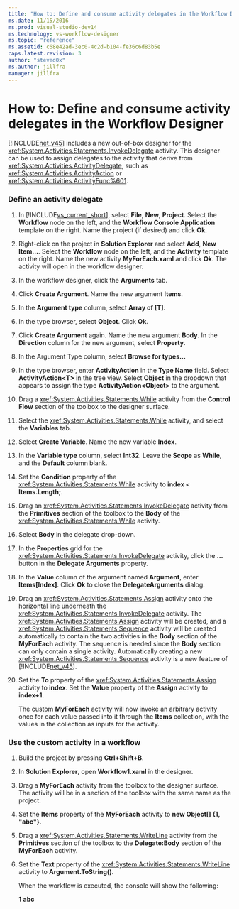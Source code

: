 ```yaml
---
title: "How to: Define and consume activity delegates in the Workflow Designer | Microsoft Docs"
ms.date: 11/15/2016
ms.prod: visual-studio-dev14
ms.technology: vs-workflow-designer
ms.topic: "reference"
ms.assetid: c68e42ad-3ec0-4c2d-b104-fe36c6d83b5e
caps.latest.revision: 3
author: "steved0x"
ms.author: jillfra
manager: jillfra
---
```

# How to: Define and consume activity delegates in the Workflow Designer
[!INCLUDE[net_v45](../includes/net-v45-md.md)] includes a new out-of-box designer for the <xref:System.Activities.Statements.InvokeDelegate> activity. This designer can be used to assign delegates to the activity that derive from <xref:System.Activities.ActivityDelegate>, such as <xref:System.Activities.ActivityAction> or <xref:System.Activities.ActivityFunc%601>.

### Define an activity delegate

1. In [!INCLUDE[vs_current_short](../includes/vs-current-short-md.md)], select **File**, **New**, **Project**. Select the **Workflow** node on the left, and the **Workflow Console Application** template on the right. Name the project (if desired) and click **Ok**.

2. Right-click on the project in **Solution Explorer** and select **Add**, **New Item…**. Select the **Workflow** node on the left, and the **Activity** template on the right. Name the new activity **MyForEach.xaml** and click **Ok**. The activity will open in the workflow designer.

3. In the workflow designer, click the **Arguments** tab.

4. Click **Create Argument**. Name the new argument **Items**.

5. In the **Argument type** column, select **Array of [T]**.

6. In the type browser, select  **Object**. Click **Ok**.

7. Click **Create Argument** again. Name the new argument **Body**. In the **Direction** column for the new argument, select **Property**.

8. In the Argument Type column, select **Browse for types…**

9. In the type browser, enter **ActivityAction** in the **Type Name** field. Select **ActivityAction\<T>** in the tree view. Select **Object** in the dropdown that appears to assign the type **ActivityAction\<Object>** to the argument.

10. Drag a <xref:System.Activities.Statements.While> activity from the **Control Flow** section of the toolbox to the designer surface.

11. Select the <xref:System.Activities.Statements.While> activity, and select the **Variables** tab.

12. Select **Create Variable**. Name the new variable **Index**.

13. In the **Variable type** column, select **Int32**. Leave the **Scope** as **While**, and the **Default** column blank.

14. Set the **Condition** property of the <xref:System.Activities.Statements.While> activity to **index < Items.Length;**.

15. Drag an <xref:System.Activities.Statements.InvokeDelegate> activity from the **Primitives** section of the toolbox to the **Body** of the <xref:System.Activities.Statements.While> activity.

16. Select **Body** in the delegate drop-down.

17. In the **Properties** grid for the <xref:System.Activities.Statements.InvokeDelegate> activity, click the **…** button in the **Delegate Arguments** property.

18. In the **Value** column of the argument named **Argument**, enter **Items[Index]**. Click **Ok** to close the **DelegateArguments** dialog.

19. Drag an <xref:System.Activities.Statements.Assign> activity onto the horizontal line underneath the <xref:System.Activities.Statements.InvokeDelegate> activity. The  <xref:System.Activities.Statements.Assign> activity will be created, and a <xref:System.Activities.Statements.Sequence> activity will be created automatically to contain the two activities in the **Body** section of the **MyForEach** activity. The sequence is needed since the **Body** section can only contain a single activity. Automatically creating a new <xref:System.Activities.Statements.Sequence> activity is a new feature of [!INCLUDE[net_v45](../includes/net-v45-md.md)].

20. Set the **To** property of the <xref:System.Activities.Statements.Assign> activity to **index**. Set the **Value** property of the **Assign** activity to **index+1**.

    The custom **MyForEach** activity will now invoke an arbitrary activity once for each value passed into it through the **Items** collection, with the values in the collection as inputs for the activity.

### Use the custom activity in a workflow

1. Build the project by pressing **Ctrl+Shift+B**.

2. In **Solution Explorer**, open **Workflow1.xaml** in the designer.

3. Drag a **MyForEach** activity from the toolbox to the designer surface. The activity will be in a section of the toolbox with the same name as the project.

4. Set the **Items** property of the **MyForEach** activity to **new Object[] {1, "abc"}**.

5. Drag a <xref:System.Activities.Statements.WriteLine> activity from the **Primitives** section of the toolbox to the **Delegate:Body** section of the **MyForEach** activity.

6. Set the **Text** property of the <xref:System.Activities.Statements.WriteLine> activity to **Argument.ToString()**.

   When the workflow is executed, the console will show the following:

   **1**
   **abc**